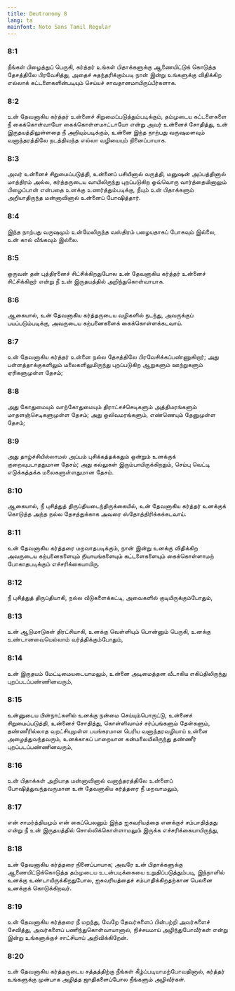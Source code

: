 ```yaml
---
title: Deutronomy 8
lang: ta
mainfont: Noto Sans Tamil Regular
---
```


###  8:1

நீங்கள் பிழைத்துப் பெருகி, கர்த்தர் உங்கள் பிதாக்களுக்கு ஆணையிட்டுக் கொடுத்த தேசத்திலே பிரவேசித்து, அதைச் சுதந்தரிக்கும்படி நான் இன்று உங்களுக்கு விதிக்கிற எல்லாக் கட்டளைகளின்படியும் செய்யச் சாவதானமாயிருப்பீர்களாக.

###  8:2

உன் தேவனாகிய கர்த்தர் உன்னைச் சிறுமைப்படுத்தும்படிக்கும், தம்முடைய கட்டளைகளை நீ கைக்கொள்வாயோ கைக்கொள்ளமாட்டாயோ என்று அவர் உன்னைச் சோதித்து, உன் இருதயத்திலுள்ளதை நீ அறியும்படிக்கும், உன்னை இந்த நாற்பது வருஷமளவும் வனாந்தரத்திலே நடத்திவந்த எல்லா வழியையும் நினைப்பாயாக.

###  8:3

அவர் உன்னைச் சிறுமைப்படுத்தி, உன்னைப் பசியினால் வருத்தி, மனுஷன் அப்பத்தினால் மாத்திரம் அல்ல, கர்த்தருடைய வாயிலிருந்து புறப்படுகிற ஒவ்வொரு வார்த்தையினாலும் பிழைப்பான் என்பதை உனக்கு உணர்த்தும்படிக்கு, நீயும் உன் பிதாக்களும் அறியாதிருந்த மன்னாவினால் உன்னைப் போஷித்தார்.

###  8:4

இந்த நாற்பது வருஷமும் உன்மேலிருந்த வஸ்திரம் பழையதாகப் போகவும் இல்லை, உன் கால் வீங்கவும் இல்லை.

###  8:5

ஒருவன் தன் புத்திரனைச் சிட்சிக்கிறதுபோல உன் தேவனாகிய கர்த்தர் உன்னைச் சிட்சிக்கிறார் என்று நீ உன் இருதயத்தில் அறிந்துகொள்வாயாக.

###  8:6

ஆகையால், உன் தேவனாகிய கர்த்தருடைய வழிகளில் நடந்து, அவருக்குப் பயப்படும்படிக்கு, அவருடைய கற்பனைகளைக் கைக்கொள்ளக்கடவாய்.

###  8:7

உன் தேவனாகிய கர்த்தர் உன்னை நல்ல தேசத்திலே பிரவேசிக்கப்பண்ணுகிறார்; அது பள்ளத்தாக்குகளிலும் மலைகளிலுமிருந்து புறப்படுகிற ஆறுகளும் ஊற்றுகளும் ஏரிகளுமுள்ள தேசம்;

###  8:8

அது கோதுமையும் வாற்கோதுமையும் திராட்சச்செடிகளும் அத்திமரங்களும் மாதளஞ்செடிகளுமுள்ள தேசம்; அது ஒலிவமரங்களும், எண்ணெயும் தேனுமுள்ள தேசம்;

###  8:9

அது தாழ்ச்சியில்லாமல் அப்பம் புசிக்கத்தக்கதும் ஒன்றும் உனக்குக் குறைவுபடாததுமான தேசம்; அது கல்லுகள் இரும்பாயிருக்கிறதும், செம்பு வெட்டி எடுக்கத்தக்க மலைகளுள்ளதுமான தேசம்.

###  8:10

ஆகையால், நீ புசித்துத் திருப்தியடைந்திருக்கையில், உன் தேவனாகிய கர்த்தர் உனக்குக் கொடுத்த அந்த நல்ல தேசத்துக்காக அவரை ஸ்தோத்திரிக்கக்கடவாய்.

###  8:11

உன் தேவனாகிய கர்த்தரை மறவாதபடிக்கும், நான் இன்று உனக்கு விதிக்கிற அவருடைய கற்பனைகளையும் நியாயங்களையும் கட்டளைகளையும் கைக்கொள்ளாமற் போகாதபடிக்கும் எச்சரிக்கையாயிரு.

###  8:12

நீ புசித்துத் திருப்தியாகி, நல்ல வீடுகளைக்கட்டி, அவைகளில் குடியிருக்கும்போதும்,

###  8:13

உன் ஆடுமாடுகள் திரட்சியாகி, உனக்கு வெள்ளியும் பொன்னும் பெருகி, உனக்கு உண்டானவையெல்லாம் வர்த்திக்கும்போதும்,

###  8:14

உன் இருதயம் மேட்டிமையடையாமலும், உன்னை அடிமைத்தன வீடாகிய எகிப்திலிருந்து புறப்படப்பண்ணினவரும்,

###  8:15

உன்னுடைய பின்நாட்களில் உனக்கு நன்மை செய்யும்பொருட்டு, உன்னைச் சிறுமைப்படுத்தி, உன்னைச் சோதித்து, கொள்ளிவாய்ச் சர்ப்பங்களும் தேள்களும், தண்ணீரில்லாத வறட்சியுமுள்ள பயங்கரமான பெரிய வனாந்தரவழியாய் உன்னை அழைத்துவந்தவரும், உனக்காகப் பாறையான கன்மலையிலிருந்து தண்ணீர் புறப்படப்பண்ணினவரும்,

###  8:16

உன் பிதாக்கள் அறியாத மன்னாவினால் வனாந்தரத்திலே உன்னைப் போஷித்துவந்தவருமான உன் தேவனாகிய கர்த்தரை நீ மறவாமலும்,

###  8:17

என் சாமர்த்தியமும் என் கைப்பெலனும் இந்த ஐசுவரியத்தை எனக்குச் சம்பாதித்தது என்று நீ உன் இருதயத்தில் சொல்லிக்கொள்ளாமலும் இருக்க எச்சரிக்கையாயிருந்து,

###  8:18

உன் தேவனாகிய கர்த்தரை நினைப்பாயாக; அவரே உன் பிதாக்களுக்கு ஆணையிட்டுக்கொடுத்த தம்முடைய உடன்படிக்கையை உறுதிப்படுத்தும்படி, இந்நாளில் உனக்கு உண்டாயிருக்கிறதுபோல, ஐசுவரியத்தைச் சம்பாதிக்கிறதற்கான பெலனை உனக்குக் கொடுக்கிறவர்.

###  8:19

உன் தேவனாகிய கர்த்தரை நீ மறந்து, வேறே தேவர்களைப் பின்பற்றி அவர்களைச் சேவித்து, அவர்களைப் பணிந்துகொள்வாயானால், நிச்சயமாய் அழிந்துபோவீர்கள் என்று இன்று உங்களுக்குச் சாட்சியாய் அறிவிக்கிறேன்.

###  8:20

உன் தேவனாகிய கர்த்தருடைய சத்தத்திற்கு நீங்கள் கீழ்ப்படியாமற்போவதினால், கர்த்தர் உங்களுக்கு முன்பாக அழித்த ஜாதிகளைப்போல நீங்களும் அழிவீர்கள்.

